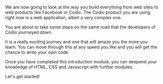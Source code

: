 We are now going to look at the way you build everything from web sites to web products like Facebook or Codio. The Codio product you are using right now is a web application, albeit a very complex one.

You are about to take some steps on the same road that the developers of Codio journeyed down.

It is a really exciting journey and one that will amaze you the more you learn. You can move through this at any speed you like and you will get the chance to write your own code.

Once you have completed this introduction module, you can deepend your knowledge of HTML, CSS and Javascript with further modules.

Let's get started!